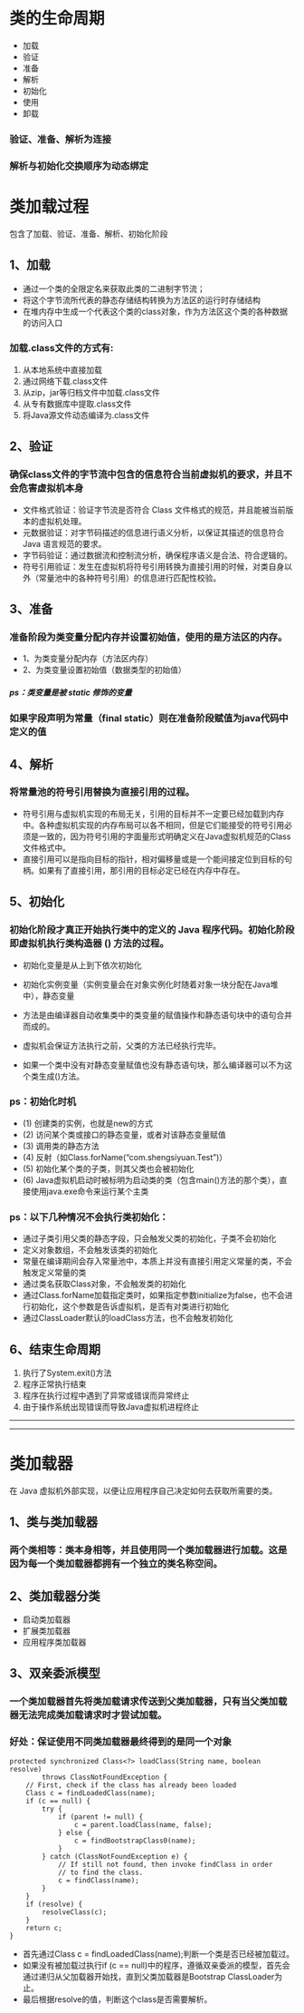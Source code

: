 # 类的生命周期
- 加载
- 验证
- 准备
- 解析
- 初始化
- 使用
- 卸载
### 验证、准备、解析为连接
### 解析与初始化交换顺序为动态绑定
# 类加载过程
包含了加载、验证、准备、解析、初始化阶段
## 1、加载

- 通过一个类的全限定名来获取此类的二进制字节流；
- 将这个字节流所代表的静态存储结构转换为方法区的运行时存储结构
- 在堆内存中生成一个代表这个类的class对象，作为方法区这个类的各种数据的访问入口
### 加载.class文件的方式有:

   1. 从本地系统中直接加载
   1. 通过网络下载.class文件
   1. 从zip，jar等归档文件中加载.class文件
   1. 从专有数据库中提取.class文件
   1. 将Java源文件动态编译为.class文件
## 2、验证
### 确保class文件的字节流中包含的信息符合当前虚拟机的要求，并且不会危害虚拟机本身

- 文件格式验证：验证字节流是否符合 Class 文件格式的规范，并且能被当前版本的虚拟机处理。
- 元数据验证：对字节码描述的信息进行语义分析，以保证其描述的信息符合 Java 语言规范的要求。
- 字节码验证：通过数据流和控制流分析，确保程序语义是合法、符合逻辑的。
- 符号引用验证：发生在虚拟机将符号引用转换为直接引用的时候，对类自身以外（常量池中的各种符号引用）的信息进行匹配性校验。
## 3、准备
### 准备阶段为类变量分配内存并设置初始值，使用的是方法区的内存。

- 1、为类变量分配内存（方法区内存）
- 2、为类变量设置初始值（数据类型的初始值）
##### ps：类变量是被 static 修饰的变量
### 如果字段声明为常量（final static）则在准备阶段赋值为java代码中定义的值
## 4、解析
### 将常量池的符号引用替换为直接引用的过程。

- 符号引用与虚拟机实现的布局无关，引用的目标并不一定要已经加载到内存中。各种虚拟机实现的内存布局可以各不相同，但是它们能接受的符号引用必须是一致的，因为符号引用的字面量形式明确定义在Java虚拟机规范的Class文件格式中。
- 直接引用可以是指向目标的指针，相对偏移量或是一个能间接定位到目标的句柄。如果有了直接引用，那引用的目标必定已经在内存中存在。
## 5、初始化
### 初始化阶段才真正开始执行类中的定义的 Java 程序代码。初始化阶段即虚拟机执行类构造器 <clinit>() 方法的过程。

- 初始化变量是从上到下依次初始化

- 初始化实例变量（实例变量会在对象实例化时随着对象一块分配在Java堆中），静态变量

- <client>方法是由编译器自动收集类中的类变量的赋值操作和静态语句块中的语句合并而成的。

- 虚拟机会保证<client>方法执行之前，父类的<client>方法已经执行完毕。

- 如果一个类中没有对静态变量赋值也没有静态语句块，那么编译器可以不为这个类生成<client>()方法。

### ps：初始化时机

- (1) 创建类的实例，也就是new的方式
- (2) 访问某个类或接口的静态变量，或者对该静态变量赋值
- (3) 调用类的静态方法
- (4) 反射（如Class.forName(“com.shengsiyuan.Test”)）
- (5) 初始化某个类的子类，则其父类也会被初始化
- (6) Java虚拟机启动时被标明为启动类的类（包含main()方法的那个类），直接使用java.exe命令来运行某个主类
### ps：以下几种情况不会执行类初始化：

- 通过子类引用父类的静态字段，只会触发父类的初始化，子类不会初始化
- 定义对象数组，不会触发该类的初始化
- 常量在编译期间会存入常量池中，本质上并没有直接引用定义常量的类，不会触发定义常量的类
- 通过类名获取Class对象，不会触发类的初始化
- 通过Class.forName加载指定类时，如果指定参数initialize为false，也不会进行初始化，这个参数是告诉虚拟机，是否有对类进行初始化
- 通过ClassLoader默认的loadClass方法，也不会触发初始化
## 6、结束生命周期

   1. 执行了System.exit()方法
   1. 程序正常执行结束
   1. 程序在执行过程中遇到了异常或错误而异常终止
   1. 由于操作系统出现错误而导致Java虚拟机进程终止

---


---

# 类加载器
在 Java 虚拟机外部实现，以便让应用程序自己决定如何去获取所需要的类。
## 1、类与类加载器
### 两个类相等：类本身相等，并且使用同一个类加载器进行加载。这是因为每一个类加载器都拥有一个独立的类名称空间。
## 2、类加载器分类

- 启动类加载器
- 扩展类加载器
- 应用程序类加载器
## 3、双亲委派模型
### 一个类加载器首先将类加载请求传送到父类加载器，只有当父类加载器无法完成类加载请求时才尝试加载。
### 好处：保证使用不同类加载器最终得到的是同一个对象
```
protected synchronized Class<?> loadClass(String name, boolean resolve)
        throws ClassNotFoundException {
    // First, check if the class has already been loaded
    Class c = findLoadedClass(name);
    if (c == null) {
        try {
            if (parent != null) {
                c = parent.loadClass(name, false);
            } else {
                c = findBootstrapClass0(name);
            }
        } catch (ClassNotFoundException e) {
            // If still not found, then invoke findClass in order
            // to find the class.
            c = findClass(name);
        }
    }
    if (resolve) {
        resolveClass(c);
    }
    return c;
}
```

- 首先通过Class c = findLoadedClass(name);判断一个类是否已经被加载过。
- 如果没有被加载过执行if (c == null)中的程序，遵循双亲委派的模型，首先会通过递归从父加载器开始找，直到父类加载器是Bootstrap ClassLoader为止。
- 最后根据resolve的值，判断这个class是否需要解析。
